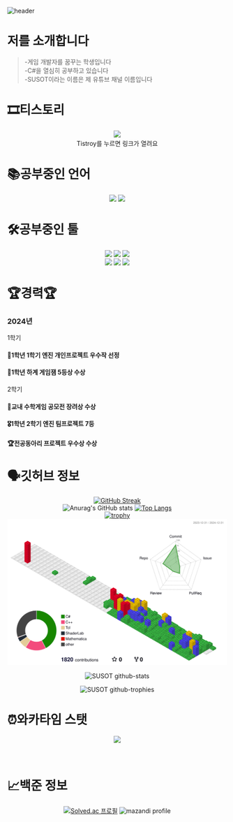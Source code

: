 ![header](https://capsule-render.vercel.app/api?type=waving&color=timeGradient&height=300&section=header&text=안녕하세요%20이찬민입니다&fontSize=70&fontColor=FFFFFF&)


# 저를 소개합니다<br>
> -게임 개발자를 꿈꾸는 학생입니다<br>
-C#을 열심히 공부하고 있습니다<br>
-SUSOT이라는 이름은 제 유튜브 채널 이름입니다<br>

# 🎞티스토리<br>
<div align="center">
<a href="https://susot.tistory.com/"><img src="https://img.shields.io/badge/Tistory-F24607?style=for-the-badge&logo=tistory&logoColor=white"></a><br>
 Tistroy를 누르면 링크가 열려요
</div>

# 📚공부중인 언어<br>
<div align="center">
 
<img src="https://img.shields.io/badge/C%23-239120?style=for-the-badge&logo=c-sharp&logoColor=white">
<img src="https://img.shields.io/badge/C%2B%2B-00599C?style=for-the-badge&logo=c%2B%2B&logoColor=white">

</div>

# 🛠공부중인 툴<br>
<div align="center">
 
<img src="https://img.shields.io/badge/Unity-000000?style=for-the-badge&logo=unity&logoColor=white">
<img src="https://img.shields.io/badge/GitHub-181717?style=for-the-badge&logo=github&logoColor=white">
<img src="https://img.shields.io/badge/Visual_Studio-5C2D91?style=for-the-badge&logo=visual%20studio&logoColor=white"><br>
<img src="https://img.shields.io/badge/Rider-E63737?style=for-the-badge&logo=rider&logoColor=white">
<img src="https://img.shields.io/badge/unrealengine-%23313131.svg?style=for-the-badge&logo=unrealengine&logoColor=white">
<img src="https://img.shields.io/badge/Photon-004480?style=for-the-badge&logo=Photon&logoColor=white">

</div>

# 🏆경력🏆
### 2024년<br>
1학기 
#### 🎉1학년 1학기 엔진 개인프로젝트 우수작 선정<br>
#### 🏅1학년 하계 게임잼 5등상 수상<br>

2학기 
#### 🎉교내 수학게임 공모전 장려상 수상<br>
#### 🎖️1학년 2학기 엔진 팀프로젝트 7등<br>
#### 🏆전공동아리 프로젝트 우수상 수상<br>

# 🗣깃허브 정보<br>
<div align="center">

[![GitHub Streak](https://streak-stats.demolab.com?user=SUSOT&theme=sunset-gradient)](https://git.io/streak-stats)<br>
![Anurag's GitHub stats](https://github-readme-stats.vercel.app/api?username=SUSOT&title_00FF00&text_7CFC00&show_icons=true&bg_color=DEG,C9FFBF,FFAFBD&count_private=true)
[![Top Langs](https://github-readme-stats.vercel.app/api/top-langs/?username=SUSOT&layout=donut&bg_color=DEG,CC95C0,DBD4B4,7AA1D2&count_private=true)](https://github.com/anuraghazra/github-readme-stats)<br>
[![trophy](https://github-profile-trophy.vercel.app/?username=SUSOT&theme=juicyfresh&column=8)](https://github.com/SUSOT&count_private=true)<br>
![](./profile-3d-contrib/profile-gitblock.svg)

![SUSOT github-stats](https://stats.dooboo.io/api/github-stats-advanced?login=SUSOT)

![SUSOT github-trophies](https://stats.dooboo.io/api/github-trophies?login=SUSOT)<br>

</div>

# ⏰와카타임 스탯<br>

<div align="center">
 
 <a href="https://wakatime.com"><img src="https://wakatime.com/share/@SUSOT/2a6b5b07-9151-4025-9b2d-3016a98dc901.png" /></a><br><br><br>

</div>


# 📈백준 정보<br>
<div align="center">
 
[![Solved.ac
프로필](http://mazassumnida.wtf/api/v2/generate_badge?boj=ichanmin)](https://solved.ac/ichanmin)
![mazandi profile](http://mazandi.herokuapp.com/api?handle=ichanmin&theme=dark)<br><br><br>
</div>
